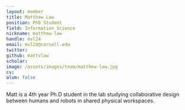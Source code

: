 ```yaml
---
layout: member
title: Matthew Law
position: PhD Student
field: Information Science
nickname: matthew-law
handle: mvl24
email: mvl24@cornell.edu
twitter:
github: mattvlaw
scholar:
image: /assets/images/team/matthew-law.jpg
cv:
alum: false
---
```

Matt is a 4th year Ph.D student in the lab studying collaborative design between humans and robots in shared physical workspaces.
